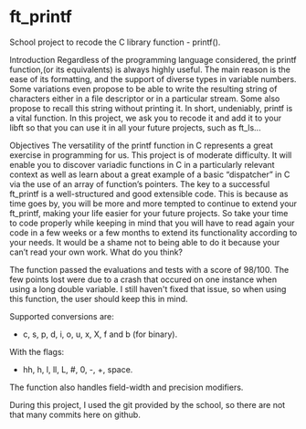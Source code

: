 # ft_printf
School project to recode the C library function - printf().

Introduction
Regardless of the programming language considered, the printf function,(or its equivalents) is always highly useful. The main reason is the ease of its formatting, and the support of diverse types in variable numbers. Some variations even propose to be able to write the resulting string of characters either in a file descriptor or in a particular stream. Some also propose to recall this string without printing it. In short, undeniably, printf is a vital function. In this project, we ask you to recode it and add it to your libft so that you can use it in all your future projects, such as ft_ls...

Objectives
The versatility of the printf function in C represents a great exercise in programming for us. This project is of moderate difficulty. It will enable you to discover variadic functions in C in a particularly relevant context as well as learn about a great example of a basic “dispatcher” in C via the use of an array of function’s pointers. The key to a successful ft_printf is a well-structured and good extensible code. This is because as time goes by, you will be more and more tempted to continue to extend your ft_printf, making your life easier for your future projects. So take your time to code properly while keeping in mind that you will have to read again your code in a few weeks or a few months to extend its functionality according to your needs. It would be a shame not to being able to do it because your can’t read your own work. What do you think?

The function passed the evaluations and tests with a score of 98/100. The few points lost were due to a crash that occured on one instance when using a long double variable. I still haven't fixed that issue, so when using this function, the user should keep this in mind.

Supported conversions are:
- c, s, p, d, i, o, u, x, X, f and b (for binary).

With the flags:
- hh, h, l, ll, L, #, 0, -, +, space.

The function also handles field-width and precision modifiers.

During this project, I used the git provided by the school, so there are not that many commits here on github.

